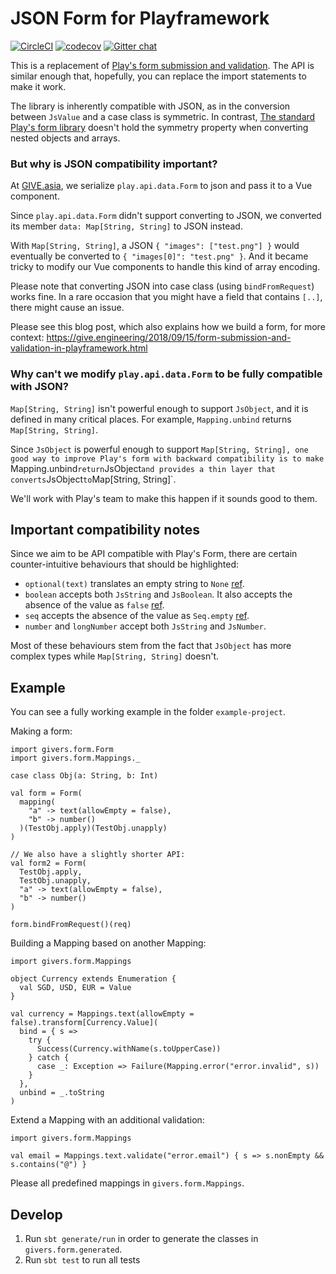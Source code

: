 JSON Form for Playframework
============================

[![CircleCI](https://circleci.com/gh/GIVESocialMovement/play-json-form/tree/master.svg?style=shield)](https://circleci.com/gh/GIVESocialMovement/play-json-form/tree/master)
[![codecov](https://codecov.io/gh/GIVESocialMovement/play-json-form/branch/master/graph/badge.svg)](https://codecov.io/gh/GIVESocialMovement/play-json-form)
[![Gitter chat](https://badges.gitter.im/GIVE-asia/gitter.png)](https://gitter.im/GIVE-asia/Lobby)

This is a replacement of [Play's form submission and validation](https://www.playframework.com/documentation/2.6.x/ScalaForms).
The API is similar enough that, hopefully, you can replace the import statements to make it work.

The library is inherently compatible with JSON, as in the conversion between `JsValue` and a case class is symmetric.
In contrast, [The standard Play's form library](https://www.playframework.com/documentation/2.6.x/ScalaForms) doesn't hold the symmetry property when converting nested objects and arrays.


### But why is JSON compatibility important?

At [GIVE.asia](https://give.asia), we serialize `play.api.data.Form` to json and pass it to a Vue component.

Since `play.api.data.Form` didn't support converting to JSON, we converted its member `data: Map[String, String]` to JSON instead.

With `Map[String, String]`, a JSON `{ "images": ["test.png"] }` would eventually be converted to `{ "images[0]": "test.png" }`.
And it became tricky to modify our Vue components to handle this kind of array encoding.

Please note that converting JSON into case class (using `bindFromRequest`) works fine.
In a rare occasion that you might have a field that contains `[..]`, there might cause an issue.

Please see this blog post, which also explains how we build a form, for more context: https://give.engineering/2018/09/15/form-submission-and-validation-in-playframework.html


### Why can't we modify `play.api.data.Form` to be fully compatible with JSON?

`Map[String, String]` isn't powerful enough to support `JsObject`, and it is defined in many critical places.
For example, `Mapping.unbind` returns `Map[String, String]`.

Since `JsObject` is powerful enough to support `Map[String, String], one good way to improve Play's form with
backward compatibility is to make `Mapping.unbind` return `JsObject` and provides a thin layer that converts
`JsObject` to `Map[String, String]`.

We'll work with Play's team to make this happen if it sounds good to them.


Important compatibility notes
------------------------------

Since we aim to be API compatible with Play's Form, there are certain counter-intuitive behaviours that should be highlighted:

* `optional(text)` translates an empty string to `None` [ref](https://github.com/playframework/playframework/blob/4021237f91b0e2fd488a07a845e7c19ada5d1be7/framework/src/play/src/main/scala/play/api/data/Form.scala#L813).
* `boolean` accepts both `JsString` and `JsBoolean`. It also accepts the absence of the value as `false` [ref](https://github.com/playframework/playframework/blob/4021237f91b0e2fd488a07a845e7c19ada5d1be7/framework/src/play/src/main/scala/play/api/data/format/Format.scala#L181).
* `seq` accepts the absence of the value as `Seq.empty` [ref](https://github.com/playframework/playframework/blob/4021237f91b0e2fd488a07a845e7c19ada5d1be7/framework/src/play/src/main/scala/play/api/data/Form.scala#L683).
* `number` and `longNumber` accept both `JsString` and `JsNumber`.

Most of these behaviours stem from the fact that `JsObject` has more complex types while `Map[String, String]` doesn't.


Example
--------

You can see a fully working example in the folder `example-project`.

Making a form:

```
import givers.form.Form
import givers.form.Mappings._

case class Obj(a: String, b: Int)

val form = Form(
  mapping(
    "a" -> text(allowEmpty = false),
    "b" -> number()
  )(TestObj.apply)(TestObj.unapply)
)

// We also have a slightly shorter API:
val form2 = Form(
  TestObj.apply,
  TestObj.unapply,
  "a" -> text(allowEmpty = false),
  "b" -> number()
)

form.bindFromRequest()(req)
```

Building a Mapping based on another Mapping:

```
import givers.form.Mappings

object Currency extends Enumeration {
  val SGD, USD, EUR = Value
}

val currency = Mappings.text(allowEmpty = false).transform[Currency.Value](
  bind = { s =>
    try {
      Success(Currency.withName(s.toUpperCase))
    } catch {
      case _: Exception => Failure(Mapping.error("error.invalid", s))
    }
  },
  unbind = _.toString
)
```


Extend a Mapping with an additional validation:

```
import givers.form.Mappings

val email = Mappings.text.validate("error.email") { s => s.nonEmpty && s.contains("@") }
```

Please all predefined mappings in `givers.form.Mappings`.


Develop
--------

1. Run `sbt generate/run` in order to generate the classes in `givers.form.generated`.
2. Run `sbt test` to run all tests
